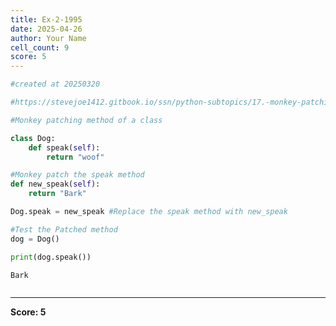 ```yaml
---
title: Ex-2-1995
date: 2025-04-26
author: Your Name
cell_count: 9
score: 5
---
```


```python
#created at 20250320
```


```python
#https://stevejoe1412.gitbook.io/ssn/python-subtopics/17.-monkey-patching
```


```python
#Monkey patching method of a class
```


```python
class Dog:
    def speak(self):
        return "woof"
```


```python
#Monkey patch the speak method
def new_speak(self):
    return "Bark"
```


```python
Dog.speak = new_speak #Replace the speak method with new_speak
```


```python
#Test the Patched method
dog = Dog()
```


```python
print(dog.speak())
```

    Bark



```python

```


---
**Score: 5**